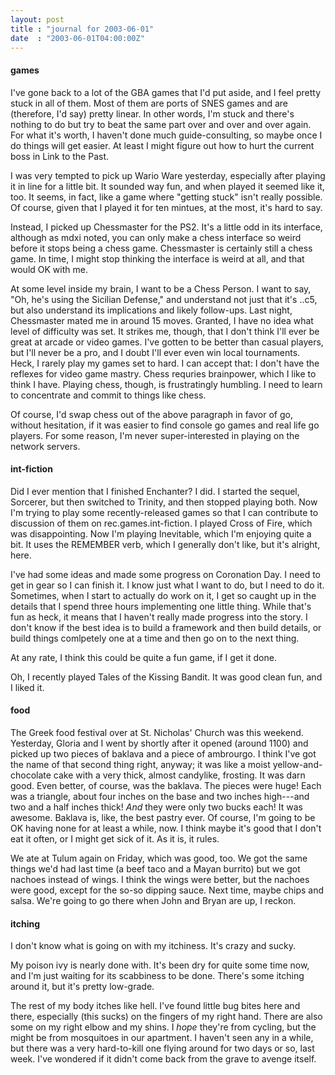 ```yaml
---
layout: post
title : "journal for 2003-06-01"
date  : "2003-06-01T04:00:00Z"
---
```

<h4>games</h4>I've gone back to a lot of the GBA games that I'd put aside, and I feel pretty stuck in all of them.  Most of them are ports of SNES games and are (therefore, I'd say) pretty linear.  In other words, I'm stuck and there's nothing to do but try to beat the same part over and over and over again.  For what it's worth, I haven't done much guide-consulting, so maybe once I do things will get easier.  At least I might figure out how to hurt the current boss in Link to the Past.

I was very tempted to pick up Wario Ware yesterday, especially after playing it in line for a little bit.  It sounded way fun, and when played it seemed like it, too.  It seems, in fact, like a game where "getting stuck" isn't really possible.  Of course, given that I played it for ten mintues, at the most, it's hard to say.

Instead, I picked up Chessmaster for the PS2.  It's a little odd in its interface, although as mdxi noted, you can only make a chess interface so weird before it stops being a chess game.  Chessmaster is certainly still a chess game.  In time, I might stop thinking the interface is weird at all, and that would OK with me.

At some level inside my brain, I want to be a Chess Person.  I want to say, "Oh, he's using the Sicilian Defense," and understand not just that it's ..c5, but also understand its implications and likely follow-ups.  Last night, Chessmaster mated me in around 15 moves.  Granted, I have no idea what level of difficulty was set.  It strikes me, though, that I don't think I'll ever be great at arcade or video games.  I've gotten to be better than casual players, but I'll never be a pro, and I doubt I'll ever even win local tournaments. Heck, I rarely play my games set to hard.  I can accept that: I don't have the reflexes for video game mastry.  Chess requries brainpower, which I like to think I have.  Playing chess, though, is frustratingly humbling.  I need to learn to concentrate and commit to things like chess.

Of course, I'd swap chess out of the above paragraph in favor of go, without hesitation, if it was easier to find console go games and real life go players. For some reason, I'm never super-interested in playing on the network servers.<h4>int-fiction</h4>Did I ever mention that I finished Enchanter?  I did.  I started the sequel, Sorcerer, but then switched to Trinity, and then stopped playing both.  Now I'm trying to play some recently-released games so that I can contribute to discussion of them on rec.games.int-fiction.  I played Cross of Fire, which was disappointing.  Now I'm playing Inevitable, which I'm enjoying quite a bit.  It uses the REMEMBER verb, which I generally don't like, but it's alright, here.

I've had some ideas and made some progress on Coronation Day.  I need to get in gear so I can finish it.  I know just what I want to do, but I need to do it. Sometimes, when I start to actually do work on it, I get so caught up in the details that I spend three hours implementing one little thing.  While that's fun as heck, it means that I haven't really made progress into the story.  I don't know if the best idea is to build a framework and then build details, or build things comlpetely one at a time and then go on to the next thing.

At any rate, I think this could be quite a fun game, if I get it done.

Oh, I recently played Tales of the Kissing Bandit.  It was good clean fun, and I liked it.<h4>food</h4>The Greek food festival over at St. Nicholas' Church was this weekend. Yesterday, Gloria and I went by shortly after it opened (around 1100) and picked up two pieces of baklava and a piece of ambrourgo.  I think I've got the name of that second thing right, anyway;  it was like a moist yellow-and-chocolate cake with a very thick, almost candylike, frosting.  It was darn good.  Even better, of course, was the baklava.  The pieces were huge! Each was a triangle, about four inches on the base and two inches high---and two and a half inches thick!  <em>And</em> they were only two bucks each!  It was awesome.  Baklava is, like, the best pastry ever.  Of course, I'm going to be OK having none for at least a while, now.  I think maybe it's good that I don't eat it often, or I might get sick of it.  As it is, it rules.

We ate at Tulum again on Friday, which was good, too.  We got the same things we'd had last time (a beef taco and a Mayan burrito) but we got nachoes instead of wings.  I think the wings were better, but the nachoes were good, except for the so-so dipping sauce.  Next time, maybe chips and salsa.  We're going to go there when John and Bryan are up, I reckon.<h4>itching</h4>I don't know what is going on with my itchiness.  It's crazy and sucky.

My poison ivy is nearly done with.  It's been dry for quite some time now, and I'm just waiting for its scabbiness to be done.  There's some itching around it, but it's pretty low-grade.

The rest of my body itches like hell.  I've found little bug bites here and there, especially (this sucks) on the fingers of my right hand.  There are also some on my right elbow and my shins.  I <em>hope</em> they're from cycling, but the might be from mosquitoes in our apartment.  I haven't seen any in a while, but there was a very hard-to-kill one flying around for two days or so, last week.  I've wondered if it didn't come back from the grave to avenge itself.

